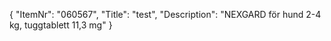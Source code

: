 {
  "ItemNr": "060567",
  "Title": "test",
  "Description": "NEXGARD för hund 2-4 kg, tuggtablett 11,3 mg"
}